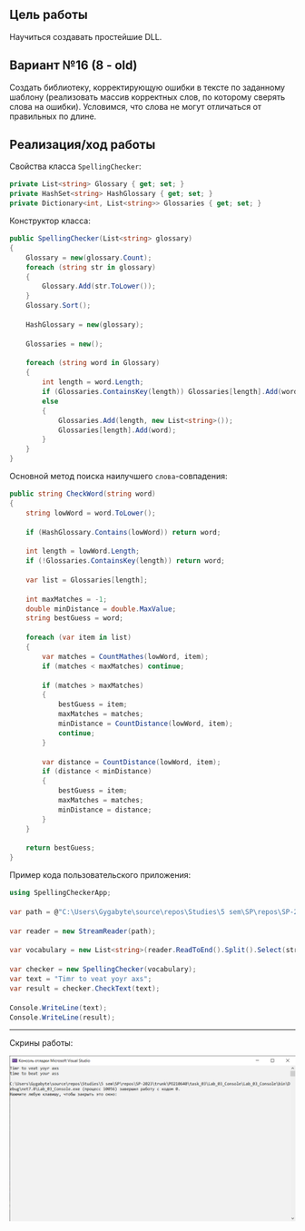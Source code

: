 ## Цель работы
Научиться создавать простейшие DLL.
## Вариант №16 (8 - old)
Создать библиотеку, корректирующую ошибки в тексте по заданному шаблону (реализовать массив корректных слов, по которому сверять слова на ошибки). Условимся, что слова не могут отличаться от правильных по длине.
## Реализация/ход работы
Свойства класса `SpellingChecker`:
```C#
private List<string> Glossary { get; set; }
private HashSet<string> HashGlossary { get; set; }
private Dictionary<int, List<string>> Glossaries { get; set; }
```
Конструктор класса:
```C#
public SpellingChecker(List<string> glossary)
{
    Glossary = new(glossary.Count);
    foreach (string str in glossary)
    {
        Glossary.Add(str.ToLower());
    }
    Glossary.Sort();

    HashGlossary = new(glossary);

    Glossaries = new();

    foreach (string word in Glossary)
    {
        int length = word.Length;
        if (Glossaries.ContainsKey(length)) Glossaries[length].Add(word);
        else
        {
            Glossaries.Add(length, new List<string>());
            Glossaries[length].Add(word);
        }
    }
}
```
Основной метод поиска наилучшего `слова`-совпадения:
```C#
public string CheckWord(string word)
{
    string lowWord = word.ToLower();

    if (HashGlossary.Contains(lowWord)) return word;

    int length = lowWord.Length;
    if (!Glossaries.ContainsKey(length)) return word;

    var list = Glossaries[length];

    int maxMatches = -1;
    double minDistance = double.MaxValue;
    string bestGuess = word;

    foreach (var item in list)
    {
        var matches = CountMathes(lowWord, item);
        if (matches < maxMatches) continue;

        if (matches > maxMatches)
        {
            bestGuess = item;
            maxMatches = matches;
            minDistance = CountDistance(lowWord, item);
            continue;
        }

        var distance = CountDistance(lowWord, item);
        if (distance < minDistance)
        {
            bestGuess = item;
            maxMatches = matches;
            minDistance = distance;
        }
    }

    return bestGuess;
}
```
Пример кода пользовательского приложения:
```C#
using SpellingCheckerApp;

var path = @"C:\Users\Gygabyte\source\repos\Studies\5 sem\SP\repos\SP-2023\trunk\PO210640\task_03\Lab_03_Console\Lab_03_Console\Source\5000-words.txt";

var reader = new StreamReader(path);

var vocabulary = new List<string>(reader.ReadToEnd().Split().Select(str => str.Trim()));

var checker = new SpellingChecker(vocabulary);
var text = "Timr to veat yoyr axs";
var result = checker.CheckText(text);

Console.WriteLine(text);
Console.WriteLine(result);
```

---

Скрины работы:

![Example](images/Example.png "Example")

